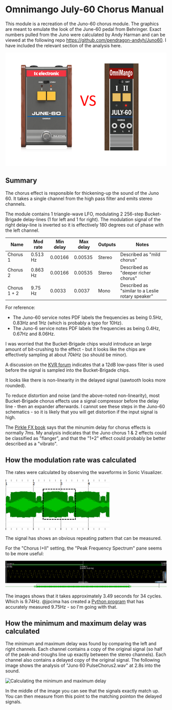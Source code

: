 
# Omnimango July-60 Chorus Manual
This module is a recreation of the Juno-60 chorus module. The graphics are meant to emulate the look of the June-60 pedal from Behringer. Exact numbers pulled from the Juno were calculated by Andy Harman and can be viewed at the following repo https://github.com/pendragon-andyh/Juno60. I have included the relevant section of the analysis here.

![june-60](res/june-60.png)

## Summary

The chorus effect is responsible for thickening-up the sound of the Juno 60. It takes a single channel from the high pass filter and emits stereo channels.

The module contains 1 triangle-wave LFO, modulating 2 256-step Bucket-Brigade delay-lines (1 for left and 1 for right).  The modulation signal of the right delay-line is inverted so it is effectively 180 degrees out of phase with the left channel.

| Name | Mod rate | Min delay | Max delay | Outputs | Notes |
| --- | --- | --- | --- | --- | --- |
| Chorus 1 | 0.513 Hz | 0.00166 | 0.00535 | Stereo | Described as "mild chorus" |
| Chorus 2 | 0.863 Hz | 0.00166 | 0.00535 | Stereo | Described as "deeper richer chorus" |
| Chorus 1 + 2 | 9.75 Hz | 0.0033 | 0.0037 | Mono | Described as "similar to a Leslie rotary speaker" |

For reference:

* The Juno-60 service notes PDF labels the frequencies as being 0.5Hz, 0.83Hz and 1Hz (which is probably a typo for 10Hz).
* The Juno-6 service notes PDF labels the frequencies as being 0.4Hz, 0.67Hz and 8.06Hz.

I was worried that the Bucket-Brigade chips would introduce an large amount of bit-crushing to the effect - but it looks like the chips are effectively sampling at about 70kHz (so should be minor).

A discussion on the [KVR forum](http://www.kvraudio.com/forum/viewtopic.php?t=313797&start=15) indicates that a 12dB low-pass filter is used before the signal is sampled into the Bucket-Brigade chips.

It looks like there is non-linearity in the delayed signal (sawtooth looks more rounded).

To reduce distortion and noise (and the above-noted non-linearity), most Bucket-Brigade chorus effects use a signal compressor before the delay line - then an expander afterwards. I cannot see these steps in the Juno-60 schematics - so it is likely that you will get distortion if the input signal is high.

The [Pirkle FX book](../Resources/Book_PirkleFx.md) says that the minumim delay for chorus effects is normally 7ms.  My analysis indicates that the Juno chorus 1 & 2 effects could be classified as "flanger", and that the "1+2" effect could probably be better described as a "vibrato".

## How the modulation rate was calculated

The rates were calculated by observing the waveforms in Sonic Visualizer.

![Calculating the rate](res/Rate.png)

The signal has shows an obvious repeating pattern that can be measured.

For the "Chorus I+II" setting, the "Peak Frequency Spectrum" pane seems to be more useful:

![Calculating the rate](res/ChorusI+II.png)

The images shows that it takes approximately 3.49 seconds for 34 cycles. Which is 9.74Hz. @jpcima has created a [Python program](https://github.com/jpcima/rc-effect-playground/blob/master/tools/analyze.py) that has accurately measured 9.75Hz - so I'm going with that.

## How the minimum and maximum delay was calculated

The minimum and maximum delay was found by comparing the left and right channels. Each channel contains a copy of the original signal (so half of the peak-and-troughs line up exactly between the stereo channels). Each channel also contains a delayed copy of the original signal. The following image shows the analysis of "Juno 60 PulseChorus2.wav" at 2.8s into the sound.

![Calculating the minimum and maximum delay](MinMaxDelay.png)

In the middle of the image you can see that the signals exactly match up. You can then measure from this point to the matching pointon the delayed signals.